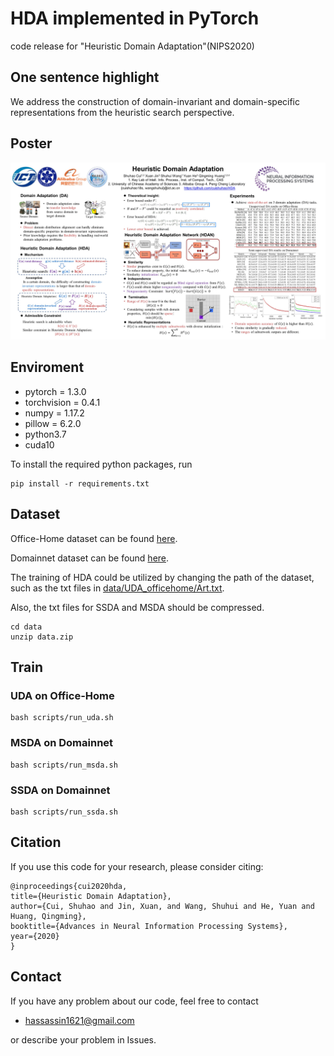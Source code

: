 # HDA implemented in PyTorch
code release for "Heuristic Domain Adaptation"(NIPS2020)
## One sentence highlight
We address the construction of domain-invariant and domain-specific representations from the heuristic search perspective.
## Poster

<div>
<img src="./doc/poster.jpg" width="800">
<div>

  
## Enviroment
- pytorch = 1.3.0
- torchvision = 0.4.1
- numpy = 1.17.2
- pillow = 6.2.0
- python3.7
- cuda10

To install the required python packages, run

```
pip install -r requirements.txt
```

## Dataset

Office-Home dataset can be found [here](http://hemanthdv.org/OfficeHome-Dataset/).

Domainnet dataset can be found [here](http://ai.bu.edu/M3SDA/).

The training of HDA could be utilized by changing the path of the dataset, such as the txt files in [data/UDA_officehome/Art.txt](./data/UDA_officehome/Art.txt).

Also, the txt files for SSDA and MSDA should be compressed.

```
cd data
unzip data.zip
```

## Train
### UDA on Office-Home
```
bash scripts/run_uda.sh
```

### MSDA on Domainnet
```
bash scripts/run_msda.sh
```

### SSDA on Domainnet
```
bash scripts/run_ssda.sh
```

## Citation
If you use this code for your research, please consider citing:
```
@inproceedings{cui2020hda,
title={Heuristic Domain Adaptation},
author={Cui, Shuhao and Jin, Xuan, and Wang, Shuhui and He, Yuan and Huang, Qingming},
booktitle={Advances in Neural Information Processing Systems},
year={2020}
}
```

## Contact                                                                                                                                                                       
If you have any problem about our code, feel free to contact
- hassassin1621@gmail.com

or describe your problem in Issues.

